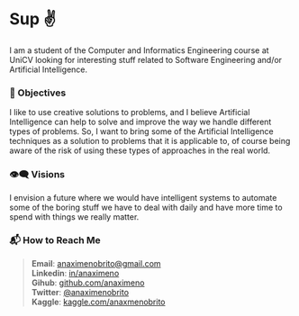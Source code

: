 # Sup :v:

I am a student of the Computer and Informatics Engineering course at UniCV looking for interesting stuff related to Software Engineering and/or Artificial Intelligence.


### :star2: Objectives

I like to use creative solutions to problems, and I believe Artificial Intelligence can help to solve and improve the way we handle different types of problems. So, I want to bring some of the Artificial Intelligence techniques as a solution to problems that it is applicable to, of course being aware of the risk of using these types of approaches in the real world.

### :eye_speech_bubble: Visions

I envision a future where we would have intelligent systems to automate some of the boring stuff we have to deal with daily and have more time to spend with things we really matter.

### :mailbox_with_mail: How to Reach Me

> **Email**: [anaximenobrito@gmail.com](mailto:anaximenobrito@gmail.com)  
> **Linkedin**: [in/anaximeno](https://www.linkedin.com/in/anaximeno/)  
> **Gihub**: [github.com/anaximeno](https://github.com/anaximeno)  
> **Twitter**: [@anaximenobrito](https://twitter.com/anaximenobrito)  
> **Kaggle**: [kaggle.com/anaxmenobrito](https://www.kaggle.com/anaxmenobrito])

